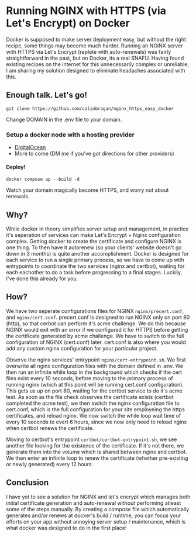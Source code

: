 # Running NGINX with HTTPS (via Let's Encrypt) on Docker
Docker is supposed to make server deployment easy, but without the right recipe, some things may become much harder. Running an NGINX server with HTTPS via Let's Encrypt (replete with auto-renewals) was fairly straightforward in the past, but on Docker, its a real SNAFU. Having found existing recipes on the internet for this unnecessarily complex or unreliable, I am sharing my solution designed to eliminate headaches associated with this.

## Enough talk. Let's go!
```
git clone https://github.com/colinbrogan/nginx_https_easy_docker
```
Change DOMAIN in the .env file to your domain. 

### Setup a docker node with a hosting provider
- [DigitalOcean](hosting_providers/digitalocean.md)
- More to come (DM me if you've got directions for other providers)

#### Deploy!
```
docker compose up --build -d
```

Watch your domain magically become HTTPS, and worry not about renewals.


## Why?
While docker in theory simplifies server setup and management, in practice it's seperation of services can make Let's Encrypt + Nginx configuration complex. Getting docker to create the certificate and configure NGINX is one thing. To then have it autorenew (so your clients' website doesn't go down in 3 months) is quite another accomplishment. Docker is designed for each service to run a single primary process, so we have to come up with entrypoints to coordinate the two services (nginx and certbot), waiting for each eachother to do a task before progressing to a final stages. Luckily, I've done this already for you.

## How?
We have two seperate configurations files for NGINX `nginx/precert.conf`, and `nginx/cert.conf`. precert.conf is designed to run NGINX only on port 80 (http), so that cerbot can perform it's acme challenge. We do this because NGINX would exit with an error if we configured it for HTTPS before getting the certificate generated by acme challenge. We have to switch to the full configuration of NGINX (cert.conf) later. cert.conf is also where you would add any custom nginx configuration for your particular project.

Observe the nginx services' entrypoint `nginx/cert-entrypoint.sh`. We first overwrite all nginx configuration files with the domain defined in .env. We then run an infinite while loop in the background which checks if the cert files exist every 10 seconds, before moving to the primary process of running nginx (which at this point will be running cert.conf configuration). This gets us up on port 80, waiting for the certbot service to do it's acme test. As soon as the file check observes the certificate exists (certbot completed the acme test), we then switch the nginx configuration file to cert.conf, which is the full configuration for your site employeing the https certificates, and reload nginx. We now switch the while loop wait time of every 10 seconds to evert 6 hours, since we now only need to reload nginx when certbot renews the certificate.

Moving to certbot's entrypoint `certbot/certbot-entrypoint.sh`, we see another file looking for the existence of the certificate. If it's not there, we generate them into the volume which is shared between nginx and certbot. We then enter an infinite loop to renew the certificate (whether pre-existing or newly generated) every 12 hours.


## Conclusion
I have yet to see a solution for NGINX and let's encrypt which manages both initial certificate generation and auto-renewal without performing atleast some of the steps manually. By creating a compose file which automatically generates and/or renews at docker's build / runtime, you can focus your efforts on your app without annoying server setup / maintenance, which is what docker was designed to do in the first place!
